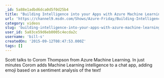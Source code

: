 ```yaml
---
_id: 5a88e1adbd6dca0d5f0d25b4
title: "Building Intelligence into your Apps with Azure Machine Learning with Corom Thompson"
url: 'https://channel9.msdn.com/Shows/Azure-Friday/Building-Intelligence-into-your-Apps-with-Azure-Machine-Learning-with-Corom-Thompson'
category: videos
slug: 'building-intelligence-into-your-apps-with-azure-machine-learning-with-corom-thompson'
user_id: 5a83ce59d6eb0005c4ecda2c
username: 'bill-s'
createdOn: '2015-09-12T08:47:53.000Z'
tags: []
---
```


Scott talks to Corom Thompson from Azure Machine Learning. In just minutes Corom adds Machine Learning intelligence to a chat app, adding emoji based on a sentiment analysis of the text!
